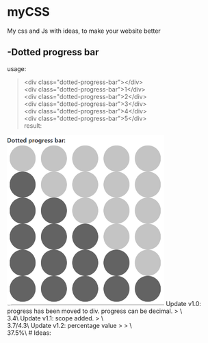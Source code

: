 # myCSS
My css and Js with ideas, to make your website better  

## -Dotted progress bar  
usage:  
> \<div class="dotted-progress-bar"\>\</div\>  
> \<div class="dotted-progress-bar"\>1\</div\>  
> \<div class="dotted-progress-bar"\>2\</div\>  
> \<div class="dotted-progress-bar"\>3\</div\>  
> \<div class="dotted-progress-bar"\>4\</div\>  
> \<div class="dotted-progress-bar"\>5\</div\>  
result:  
<img src="images/dotted-progress-bars.PNG" height="400"/>  
Update v1.0:  
progress has been moved to div.  
progress can be decimal.  
> \<div class="dotted-progress-bar"\>3.4\</div\>  
Update v1.1:  
scope added.  
> \<div class="dotted-progress-bar"\>3.7/4.3\</div\>  
Update v1.2:  
percentage value  
> > \<div class="dotted-progress-bar"\>37.5%\</div\>  
# Ideas:  
